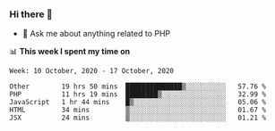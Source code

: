 ### Hi there 👋

<!--
**mustafaculban/mustafaculban** is a ✨ _special_ ✨ repository because its `README.md` (this file) appears on your GitHub profile.

Here are some ideas to get you started:

- 🌱 I’m currently learning ...
- 👯 I’m looking to collaborate on ...
- 🤔 I’m looking for help with ...
- 📫 How to reach me: ...
- 😄 Pronouns: ...
- ⚡ Fun fact: ...

-->
- 💬 Ask me about anything related to PHP


📊 **This week I spent my time on**
<!--START_SECTION:waka-->
```text
Week: 10 October, 2020 - 17 October, 2020

Other        19 hrs 50 mins  ██████████████▒░░░░░░░░░░   57.76 % 
PHP          11 hrs 19 mins  ████████▒░░░░░░░░░░░░░░░░   32.99 % 
JavaScript   1 hr 44 mins    █▒░░░░░░░░░░░░░░░░░░░░░░░   05.06 % 
HTML         34 mins         ▒░░░░░░░░░░░░░░░░░░░░░░░░   01.67 % 
JSX          24 mins         ▒░░░░░░░░░░░░░░░░░░░░░░░░   01.21 % 
```
<!--END_SECTION:waka-->
